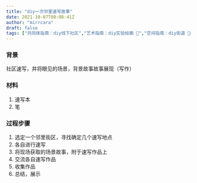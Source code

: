 ```yaml
---
title: "diy一次邻里速写故事"
date: 2021-10-07T08:08:41Z
author: "mirrcara"
draft: false
tags: ["共同体指南：diy线下社区","艺术指南：diy实验绘画 🎨","空间指南：diy街道 👮‍♂️","活动指南：diy讲故事"]
---
```


### 背景
社区速写，并将眼见的场景，背景故事故事展现（写作）

### 材料
1. 速写本
2. 笔

### 过程步骤
1. 选定一个邻里街区，寻找确定几个速写地点
2. 各自进行速写
3. 将现场获取的场景故事，附于速写作品上
4. 交流各自速写作品
5. 收集作品
6. 总结，展示


